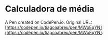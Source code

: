 # Calculadora de média

A Pen created on CodePen.io. Original URL: [https://codepen.io/tiagoaabreu/pen/MWoEqYN](https://codepen.io/tiagoaabreu/pen/MWoEqYN).


